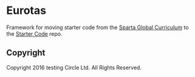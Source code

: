 # Eurotas

Framework for moving starter code from the [Sparta Global Curriculum](https://github.com/dannysmith/curriculum-newdev) to the [Starter Code](https://github.com/dannysmith/starter-code) repo.

## Copyright

Copyright 2016 testing Circle Ltd. All Rights Reserved.
